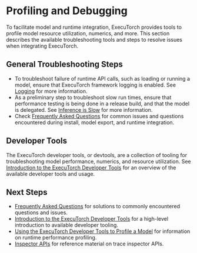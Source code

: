 # Profiling and Debugging

To facilitate model and runtime integration, ExecuTorch provides tools to profile model resource utilization, numerics, and more. This section describes the available troubleshooting tools and steps to resolve issues when integrating ExecuTorch.

## General Troubleshooting Steps

- To troubleshoot failure of runtime API calls, such as loading or running a model, ensure that ExecuTorch framework logging is enabled. See [Logging](using-executorch-runtime-integration.md#logging) for more information.
- As a preliminary step to troubleshoot slow run times, ensure that performance testing is being done in a release build, and that the model is delegated. See [Inference is Slow](using-executorch-faqs.md#inference-is-slow--performance-troubleshooting) for more information.
- Check [Frequently Asked Questions](using-executorch-faqs.md) for common issues and questions encountered during install, model export, and runtime integration.

## Developer Tools

The ExecuTorch developer tools, or devtools, are a collection of tooling for troubleshooting model performance, numerics, and resource utilization. See [Introduction to the ExecuTorch Developer Tools](devtools-overview.md) for an overview of the available developer tools and usage.

## Next Steps

- [Frequently Asked Questions](using-executorch-faqs.md) for solutions to commonly encountered questions and issues.
- [Introduction to the ExecuTorch Developer Tools](runtime-profiling.md) for a high-level introduction to available developer tooling.
- [Using the ExecuTorch Developer Tools to Profile a Model](https://pytorch.org/executorch/main/tutorials/devtools-integration-tutorial) for information on runtime performance profiling.
- [Inspector APIs](runtime-profiling.md) for reference material on trace inspector APIs.
